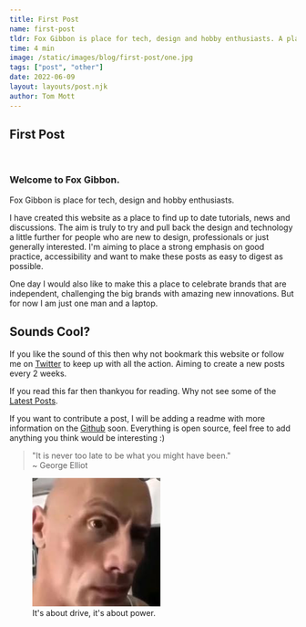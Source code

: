 ```yaml
---
title: First Post
name: first-post
tldr: Fox Gibbon is place for tech, design and hobby enthusiasts. A place to find up to date tutorials, news and discussions for professionals. We are going to place a strong emphasis on good practice, accessibility. This is also a place to celebrate brands that are independent, challenging the big brands with amazing new innovations.
time: 4 min
image: /static/images/blog/first-post/one.jpg
tags: ["post", "other"]
date: 2022-06-09
layout: layouts/post.njk
author: Tom Mott
---
```


## First Post

<br>

### Welcome to Fox Gibbon.

Fox Gibbon is place for tech, design and hobby enthusiasts.

I have created this website as a place to find up to date tutorials, news and discussions. The aim is truly to try and pull back the design and technology a little further for people who are new to design, professionals or just generally interested. I'm aiming to place a strong emphasis on good practice, accessibility and want to make these posts as easy to digest as possible.

One day I would also like to make this a place to celebrate brands that are independent, challenging the big brands with amazing new innovations. But for now I am just one man and a laptop.

## Sounds Cool?

If you like the sound of this then why not bookmark this website or follow me on [Twitter](https://twitter.com/FoxGibbon") to keep up with all the action. Aiming to create a new posts every 2 weeks.

If you read this far then thankyou for reading. Why not see some of the <a href="/">Latest Posts</a>.

If you want to contribute a post, I will be adding a readme with more information on the <a href="https://github.com/ThomasMott/fg">Github</a> soon. Everything is open source, feel free to add anything you think would be interesting :)

> "It is never too late to be what you might have been." <br><span>~ George Elliot</span>

<figure>
	<img class="case-img" src="/static/images/blog/first-post/rock.jpg" alt="The rock face meme">
	<figcaption>It's about drive, it's about power.</figcaption>
</figure>
